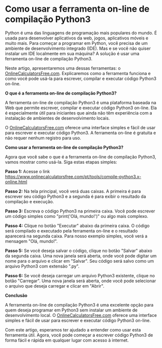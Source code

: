 Como usar a ferramenta on-line de compilação Python3
====================================================

Python é uma das linguagens de programação mais populares do mundo. É usada para desenvolver aplicativos da web, jogos, aplicativos móveis e muito mais. Para começar a programar em Python, você precisa de um ambiente de desenvolvimento integrado (IDE). Mas e se você não quiser instalar um IDE localmente em sua máquina? A solução é usar uma ferramenta on-line de compilação Python3.

Neste artigo, apresentaremos uma dessas ferramentas: o [OnlineCalculatorsFree.com](http://OnlineCalculatorsFree.com). Explicaremos como a ferramenta funciona e como você pode usá-la para escrever, compilar e executar código Python3 on-line.

 **O que é a ferramenta on-line de compilação Python3?**

A ferramenta on-line de compilação Python3 é uma plataforma baseada na Web que permite escrever, compilar e executar código Python3 on-line. Ela é especialmente útil para iniciantes que ainda não têm experiência com a instalação de ambientes de desenvolvimento locais.

O [OnlineCalculatorsFree.com](http://OnlineCalculatorsFree.com) oferece uma interface simples e fácil de usar para escrever e executar código Python3. A ferramenta on-line é gratuita e não requer nenhum registro para uso.

 **Como usar a ferramenta on-line de compilação Python3?**

Agora que você sabe o que é a ferramenta on-line de compilação Python3, vamos mostrar como usá-la. Siga estas etapas simples:

**Passo 1:** Acesse o link <https://www.onlinecalculatorsfree.com/pt/tools/compile-python3.x-online.html>

**Passo 2:** Na tela principal, você verá duas caixas. A primeira é para escrever seu código Python3 e a segunda é para exibir o resultado da compilação e execução.

**Passo 3:** Escreva o código Python3 na primeira caixa. Você pode escrever um código simples como "print('Olá, mundo!')" ou algo mais complexo.

**Passo 4:** Clique no botão "Executar" abaixo da primeira caixa. O código será compilado e executado pela ferramenta on-line e o resultado aparecerá na segunda caixa. Para nosso exemplo simples, você verá a mensagem "Olá, mundo!".

**Passo 5:** Se você deseja salvar o código, clique no botão "Salvar" abaixo da segunda caixa. Uma nova janela será aberta, onde você pode digitar um nome para o arquivo e clicar em "Salvar". Seu código será salvo como um arquivo Python3 com extensão ".py".

**Passo 6:** Se você deseja carregar um arquivo Python3 existente, clique no botão "Carregar". Uma nova janela será aberta, onde você pode selecionar o arquivo que deseja carregar e clicar em "Abrir".

**Conclusão**

A ferramenta on-line de compilação Python3 é uma excelente opção para quem deseja programar em Python3 sem instalar um ambiente de desenvolvimento local. O [OnlineCalculatorsFree.com](http://OnlineCalculatorsFree.com) oferece uma interface simples e fácil de usar para escrever e executar código Python3 on-line.

Com este artigo, esperamos ter ajudado a entender como usar esta ferramenta útil. Agora, você pode começar a escrever código Python3 de forma fácil e rápida em qualquer lugar com acesso à internet.